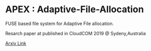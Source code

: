 # APEX : Adaptive-File-Allocation

FUSE based file system for Adaptive File allocation.

Resarch paper at published in CloudCOM 2019 @ Sydeny,Australia

[Arxiv Link](https://arxiv.org/abs/1910.01642)
